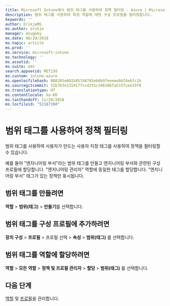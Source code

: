 ```yaml
---
title: Microsoft Intune에서 범위 태그를 사용하여 정책 필터링 - Azure | Microsoft Docs
description: 범위 태그를 사용하여 특정 역할에 대한 구성 프로필을 필터링합니다.
keywords: ''
author: ErikjeMS
ms.author: erikje
manager: dougeby
ms.date: 08/29/2018
ms.topic: article
ms.prod: ''
ms.service: microsoft-intune
ms.technology: ''
ms.assetid: ''
ms.suite: ems
search.appverid: MET150
ms.custom: intune-azure
ms.openlocfilehash: 080205e601b857d4765eb6b97eeeeeb8f4e6fc1b
ms.sourcegitcommit: 51b763e131917fccd255c346286fa515fcee33f0
ms.translationtype: HT
ms.contentlocale: ko-KR
ms.lasthandoff: 11/20/2018
ms.locfileid: "52187160"
---
```

# <a name="use-scope-tags-to-filter-policies"></a>범위 태그를 사용하여 정책 필터링

범위 태그를 사용하여 사용자가 만드는 사용자 지정 태그를 사용하여 정책을 필터링할 수 있습니다.

예를 들어 "엔지니어링 부서"라는 범위 태그를 만들고 엔지니어링 부서와 관련된 구성 프로필에 할당합니다. "엔지니어링 관리자" 역할에 동일한 태그를 할당합니다. "엔지니어링 부서" 태그가 있는 정책만 표시됩니다.

## <a name="to-create-a-scope-tag"></a>범위 태그를 만들려면

**역할** > **범위(태그)** > **만들기**를 선택합니다.

## <a name="to-add-a-scope-tag-to-a-configuration-profile"></a>범위 태그를 구성 프로필에 추가하려면

**장치 구성** > **프로필** > 프로필 선택 > **속성** > **범위(태그)** 를 선택합니다.

## <a name="to-assign-a-scope-tag-to-a-role"></a>범위 태그를 역할에 할당하려면

**역할** > **모든 역할** > **정책 및 프로필 관리자** > **할당** > **범위(태그)** 를 선택합니다.

## <a name="next-steps"></a>다음 단계

[역할](role-based-access-control.md) 및 [프로필](device-profile-assign.md)을 관리합니다.

